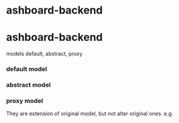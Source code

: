 # ashboard-backend
# ashboard-backend


models 
default, abstract, proxy
### default model
### abstract model
### proxy model
They are extension of original model, but not alter original ones.
e.g. 
